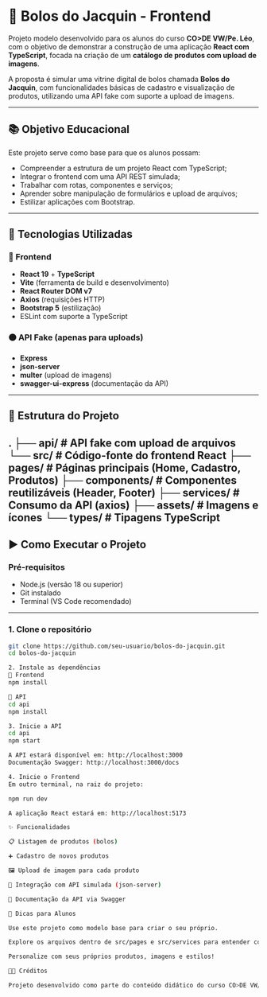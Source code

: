 # 🧁 Bolos do Jacquin - Frontend

Projeto modelo desenvolvido para os alunos do curso **CO>DE VW/Pe. Léo**, com o objetivo de demonstrar a construção de uma aplicação **React com TypeScript**, focada na criação de um **catálogo de produtos com upload de imagens**.

A proposta é simular uma vitrine digital de bolos chamada **Bolos do Jacquin**, com funcionalidades básicas de cadastro e visualização de produtos, utilizando uma API fake com suporte a upload de imagens.

---

## 📚 Objetivo Educacional

Este projeto serve como base para que os alunos possam:

- Compreender a estrutura de um projeto React com TypeScript;
- Integrar o frontend com uma API REST simulada;
- Trabalhar com rotas, componentes e serviços;
- Aprender sobre manipulação de formulários e upload de arquivos;
- Estilizar aplicações com Bootstrap.

---

## 🧰 Tecnologias Utilizadas

### 🔵 Frontend

- **React 19** + **TypeScript**
- **Vite** (ferramenta de build e desenvolvimento)
- **React Router DOM v7**
- **Axios** (requisições HTTP)
- **Bootstrap 5** (estilização)
- ESLint com suporte a TypeScript

### 🟠 API Fake (apenas para uploads)

- **Express**
- **json-server**
- **multer** (upload de imagens)
- **swagger-ui-express** (documentação da API)

---

## 📁 Estrutura do Projeto
.
├── api/ # API fake com upload de arquivos
└── src/ # Código-fonte do frontend React
  ├── pages/ # Páginas principais (Home, Cadastro, Produtos)
  ├── components/ # Componentes reutilizáveis (Header, Footer)
  ├── services/ # Consumo da API (axios)
  ├── assets/ # Imagens e ícones
  └── types/ # Tipagens TypeScript
---

## ▶️ Como Executar o Projeto

### Pré-requisitos

- Node.js (versão 18 ou superior)
- Git instalado
- Terminal (VS Code recomendado)

---

### 1. Clone o repositório

```bash
git clone https://github.com/seu-usuario/bolos-do-jacquin.git
cd bolos-do-jacquin

2. Instale as dependências
🔹 Frontend
npm install

🔸 API
cd api
npm install

3. Inicie a API
cd api
npm start

A API estará disponível em: http://localhost:3000
Documentação Swagger: http://localhost:3000/docs

4. Inicie o Frontend
Em outro terminal, na raiz do projeto:

npm run dev

A aplicação React estará em: http://localhost:5173

✨ Funcionalidades

📋 Listagem de produtos (bolos)

➕ Cadastro de novos produtos

🖼️ Upload de imagem para cada produto

🔄 Integração com API simulada (json-server)

📑 Documentação da API via Swagger

📌 Dicas para Alunos

Use este projeto como modelo base para criar o seu próprio.

Explore os arquivos dentro de src/pages e src/services para entender como as páginas se comunicam com a API.

Personalize com seus próprios produtos, imagens e estilos!

👨‍🏫 Créditos

Projeto desenvolvido como parte do conteúdo didático do curso CO>DE VW/Pe. Léo.